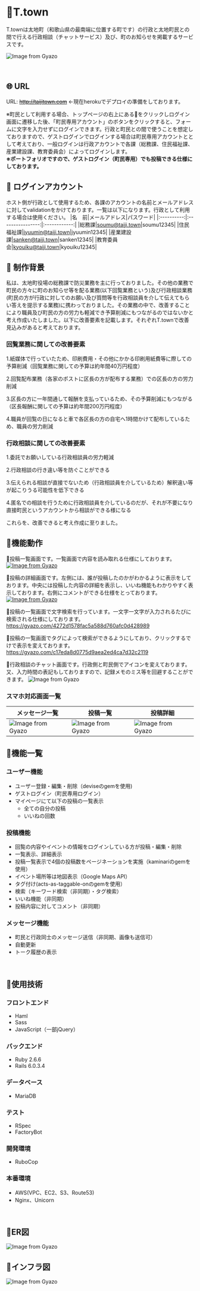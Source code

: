 # :whale2:T.town
T.townは太地町（和歌山県の最南端に位置する町です）の行政と太地町民との間で行える行政相談（チャットサービス）及び、町のお知らせを掲載するサービスです。

![Image from Gyazo](https://i.gyazo.com/0c57dcad8d5accd5ea80aca6a68501d2.jpg)

<br />

## :globe_with_meridians: URL
URL: ~~http://taijitown.com~~ ←現在herokuでデプロイの準備をしております。

※町民として利用する場合、トップページの右上にある:bust_in_silhouette:をクリックしログイン画面に遷移した後、「町民専用アカウント」のボタンをクリックすると、フォームに文字を入力せずにログインできます。行政と町民との間で使うことを想定しておりますので、ゲストログインでログインする場合は町民専用アカウントととして考えており、一般ログインは行政アカウントで各課（総務課、住民福祉課、産業建設課、教育委員会）によってログインします。
<br/><strong>※ポートフォリオですので、ゲストログイン（町民専用）でも投稿できる仕様にしております。</strong>

## :bust_in_silhouette: ログインアカウント
ホスト側が行政として使用するため、各課のアカウントの名前とメールアドレスに対してvalidationをかけております。一覧は以下になります。行政として利用する場合は使用ください。
|名　前|メールアドレス|パスワード|
|:----------:|:----------------:|:------------:|
|総務課|soumu@taiji.town|soumu12345|
|住民福祉課|jyuumin@taiji.town|jyuumin12345|
|産業建設課|sanken@taiji.town|sanken12345|
|教育委員会|kyouiku@taiji.town|kyouiku12345|

## :thought_balloon: 制作背景
私は、太地町役場の総務課で防災業務を主に行っておりました。その他の業務で町民の方々に町のお知らせ等を配る業務(以下回覧業務という)及び行政相談業務(町民の方が行政に対してのお願い及び質問等を行政相談員を介して伝えてもらい答えを提示する業務)に携わっておりました。その業務の中で、改善することにより職員及び町民の方の労力も軽減でき予算削減にもつながるのではないかと考え作成いたしました。以下に改善要素を記載します。それぞれT.townで改善見込みがあると考えております。
### 回覧業務に関しての改善要素
<p>1.紙媒体で行っていたため、印刷費用・その他にかかる印刷用紙費等に際しての予算削減（回覧業務に関しての予算は約年間40万円程度）</p>
<p>2.回覧配布業務（各家のポストに区長の方が配布する業務）での区長の方の労力削減</p>
<p>3.区長の方に一年間通して報酬を支払っているため、その予算削減にもつながる（区長報酬に関しての予算は約年間200万円程度）</p>
<p>4.職員が回覧の日になると車で各区長の方の自宅へ1時間かけて配布しているため、職員の労力削減</p>

### 行政相談に関しての改善要素
<p>1.委託でお願いしている行政相談員の労力軽減</p>
<p>2.行政相談の行き違い等を防ぐことができる</p>
<p>3.伝えられる相談が直接でないため（行政相談員を介しているため）解釈違い等が起こりうる可能性を低下できる</p>
<p>4.匿名での相談を行うために行政相談員を介しているのだが、それが不要になり直接町民というアカウントから相談ができる様になる</p>
これらを、改善できると考え作成に至りました。

## :open_file_folder:機能動作
:large_blue_diamond:投稿一覧画面です。一覧画面で内容を読み取れる仕様にしております。
[![Image from Gyazo](https://i.gyazo.com/679379037d4f87d0962c01682ea1ed71.png)](https://gyazo.com/679379037d4f87d0962c01682ea1ed71)

:large_blue_diamond:投稿の詳細画面です。左側には、誰が投稿したのかがわかるように表示をしております。中央には投稿した内容の詳細を表示し、いいね機能もわかりやすく表示しております。右側にコメントができる仕様をとっております。
[![Image from Gyazo](https://i.gyazo.com/8d820f2694e98e461c6f0a7f1105ada3.png)](https://gyazo.com/8d820f2694e98e461c6f0a7f1105ada3)

:large_blue_diamond:投稿の一覧画面で文字検索を行っています。一文字一文字が入力されるたびに検索される仕様にしております。
https://gyazo.com/4272d1578fac5a588d760afc0d428989

:large_blue_diamond:投稿の一覧画面でタグによって検索ができるようにしており、クリックするでけで表示を変えております。
https://gyazo.com/c17eda8d0775d9aea2ed4ca7d32c2119

:large_blue_diamond:行政相談のチャット画面です。行政側と町民側でアイコンを変えております。又、入力時間の表記もしておりますので、記録メモのミス等を回避することができます。
![Image from Gyazo](https://i.gyazo.com/292d05f5e4ea038981c1c8abf0f49ef2.jpg)

### スマホ対応画面一覧
|メッセージ一覧|投稿一覧|投稿詳細|
|---|---|---|
|![Image from Gyazo](https://i.gyazo.com/6aa29d8bf385138d2c4d9c52683d6b59.png)|![Image from Gyazo](https://i.gyazo.com/29b27833d09233fdd1d9f8c79b55c19e.png)|![Image from Gyazo](https://i.gyazo.com/9f07e4473dec68d682ae245593032480.png)|


## :green_book:機能一覧

### ユーザー機能
- ユーザー登録・編集・削除（deviseのgemを使用)
- ゲストログイン（町民専用ログイン）
- マイページにて以下の投稿の一覧表示
  - 全ての自分の投稿
  - いいねの回数

### 投稿機能
- 回覧の内容やイベントの情報をログインしている方が投稿・編集・削除
- 一覧表示、詳細表示
- 投稿一覧表示で4個の投稿数をページネーションを実施（kaminariのgemを使用）
- イベント場所等は地図表示（Google Maps API）
- タグ付け(acts-as-taggable-onのgemを使用）
- 検索（キーワード検索（非同期）・タグ検索）
- いいね機能（非同期）
- 投稿内容に対してコメント（非同期）

### メッセージ機能
- 町民と行政同士のメッセージ送信（非同期、画像も送信可）
- 自動更新
- トーク履歴の表示


<br />

## :notebook:使用技術
### フロントエンド
- Haml
- Sass
- JavaScript（一部jQuery）

### バックエンド
- Ruby 2.6.6  
- Rails 6.0.3.4

### データベース
- MariaDB  

### テスト
- RSpec
- FactoryBot

### 開発環境
- RuboCop

### 本番環境
- AWS(VPC、EC2、S3、Route53) 
- Nginx、Unicorn

<br />

## :closed_book:ER図
![Image from Gyazo](https://i.gyazo.com/ab5438d5405ef6e6fece172122a48ca6.png)


## :orange_book:インフラ図
![Image from Gyazo](https://i.gyazo.com/afbb6850269c97204b8b4a81db1a53dc.png)
